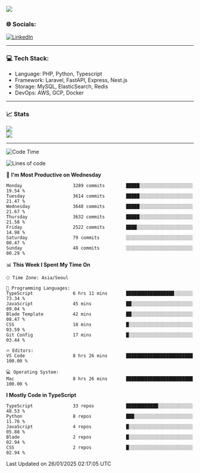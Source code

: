 <!--[![](https://visitcount.itsvg.in/api?id=jin-wk&icon=7&color=12)](https://visitcount.itsvg.in)-->
<!--[![Hits](https://hits.seeyoufarm.com/api/count/incr/badge.svg?url=https%3A%2F%2Fgithub.com%2Fjin-wk&count_bg=%235F625C&title_bg=%23555555&icon=github.svg&icon_color=%23E7E7E7&title=Hits&edge_flat=false)](https://hits.seeyoufarm.com)-->
![](https://komarev.com/ghpvc/?username=jin-wk&color=lightgrey&style=for-the-badge)

### 🌐 Socials:
[![LinkedIn](https://img.shields.io/badge/LinkedIn-%230077B5.svg?logo=linkedin&logoColor=white)](https://linkedin.com/in/jinwook-lee-242625241) 

---

### 💻 Tech Stack:
  - Language: PHP, Python, Typescript
  - Framework: Laravel, FastAPI, Express, Nest.js
  - Storage: MySQL, ElasticSearch, Redis
  - DevOps: AWS, GCP, Docker

---

### 📈 Stats
![](https://github-readme-stats.vercel.app/api?username=jin-wk&theme=dark&hide_border=true&include_all_commits=true&count_private=true)<br/>
![](https://github-readme-streak-stats.herokuapp.com/?user=jin-wk&theme=dark&hide_border=true)<br/>

---

<!--START_SECTION:waka-->
![Code Time](http://img.shields.io/badge/Code%20Time-1%2C978%20hrs%2050%20mins-blue)

![Lines of code](https://img.shields.io/badge/From%20Hello%20World%20I%27ve%20Written-4.5%20million%20lines%20of%20code-blue)

📅 **I'm Most Productive on Wednesday** 

```text
Monday                   3289 commits        █████░░░░░░░░░░░░░░░░░░░░   19.54 % 
Tuesday                  3614 commits        █████░░░░░░░░░░░░░░░░░░░░   21.47 % 
Wednesday                3648 commits        █████░░░░░░░░░░░░░░░░░░░░   21.67 % 
Thursday                 3632 commits        █████░░░░░░░░░░░░░░░░░░░░   21.58 % 
Friday                   2522 commits        ████░░░░░░░░░░░░░░░░░░░░░   14.98 % 
Saturday                 79 commits          ░░░░░░░░░░░░░░░░░░░░░░░░░   00.47 % 
Sunday                   48 commits          ░░░░░░░░░░░░░░░░░░░░░░░░░   00.29 % 
```


📊 **This Week I Spent My Time On** 

```text
🕑︎ Time Zone: Asia/Seoul

💬 Programming Languages: 
TypeScript               6 hrs 11 mins       ██████████████████░░░░░░░   73.34 % 
JavaScript               45 mins             ██░░░░░░░░░░░░░░░░░░░░░░░   09.04 % 
Blade Template           42 mins             ██░░░░░░░░░░░░░░░░░░░░░░░   08.47 % 
CSS                      18 mins             █░░░░░░░░░░░░░░░░░░░░░░░░   03.59 % 
Git Config               17 mins             █░░░░░░░░░░░░░░░░░░░░░░░░   03.44 % 

🔥 Editors: 
VS Code                  8 hrs 26 mins       █████████████████████████   100.00 % 

💻 Operating System: 
Mac                      8 hrs 26 mins       █████████████████████████   100.00 % 
```

**I Mostly Code in TypeScript** 

```text
TypeScript               33 repos            ████████████░░░░░░░░░░░░░   48.53 % 
Python                   8 repos             ███░░░░░░░░░░░░░░░░░░░░░░   11.76 % 
JavaScript               4 repos             █░░░░░░░░░░░░░░░░░░░░░░░░   05.88 % 
Blade                    2 repos             █░░░░░░░░░░░░░░░░░░░░░░░░   02.94 % 
CSS                      2 repos             █░░░░░░░░░░░░░░░░░░░░░░░░   02.94 % 
```




 Last Updated on 26/01/2025 02:17:05 UTC
<!--END_SECTION:waka-->
